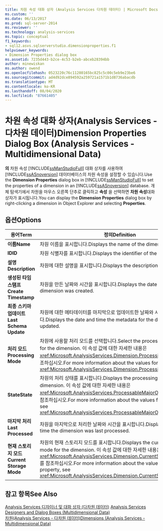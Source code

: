 ```yaml
---
title: 차원 속성 대화 상자 (Analysis Services 다차원 데이터) | Microsoft Docs
ms.custom: ''
ms.date: 06/13/2017
ms.prod: sql-server-2014
ms.reviewer: ''
ms.technology: analysis-services
ms.topic: conceptual
f1_keywords:
- sql12.asvs.sqlserverstudio.dimensionproperties.f1
helpviewer_keywords:
- Dimension Properties dialog box
ms.assetid: 7235d443-b2ce-4c53-b2eb-abceb28394bb
author: minewiskan
ms.author: owend
ms.openlocfilehash: 0523220c76c11280165bc825c5c00c5eb9e23be6
ms.sourcegitcommit: ad4d92dce894592a259721a1571b1d8736abacdb
ms.translationtype: MT
ms.contentlocale: ko-KR
ms.lasthandoff: 08/04/2020
ms.locfileid: "87661405"
---
```

# <a name="dimension-properties-dialog-box-analysis-services---multidimensional-data"></a><span data-ttu-id="52577-102">차원 속성 대화 상자(Analysis Services - 다차원 데이터)</span><span class="sxs-lookup"><span data-stu-id="52577-102">Dimension Properties Dialog Box (Analysis Services - Multidimensional Data)</span></span>
  <span data-ttu-id="52577-103">**의** 차원 속성 [!INCLUDE[ssManStudioFull](../includes/ssmanstudiofull-md.md)] 대화 상자를 사용하여 [!INCLUDE[ssASnoversion](../includes/ssasnoversion-md.md)] 데이터베이스의 차원 속성을 설정할 수 있습니다.</span><span class="sxs-lookup"><span data-stu-id="52577-103">Use the **Dimension Properties** dialog box in [!INCLUDE[ssManStudioFull](../includes/ssmanstudiofull-md.md)] to set the properties of a dimension in an [!INCLUDE[ssASnoversion](../includes/ssasnoversion-md.md)] database.</span></span> <span data-ttu-id="52577-104">개체 탐색기에서 차원을 마우스 오른쪽 단추로 클릭하고 **속성** 을 선택하면 **차원 속성**대화 상자가 표시됩니다.</span><span class="sxs-lookup"><span data-stu-id="52577-104">You can display the **Dimension Properties** dialog box by right-clicking a dimension in Object Explorer and selecting **Properties**.</span></span>  
  
## <a name="options"></a><span data-ttu-id="52577-105">옵션</span><span class="sxs-lookup"><span data-stu-id="52577-105">Options</span></span>  
  
|<span data-ttu-id="52577-106">용어</span><span class="sxs-lookup"><span data-stu-id="52577-106">Term</span></span>|<span data-ttu-id="52577-107">정의</span><span class="sxs-lookup"><span data-stu-id="52577-107">Definition</span></span>|  
|----------|----------------|  
|<span data-ttu-id="52577-108">**이름**</span><span class="sxs-lookup"><span data-stu-id="52577-108">**Name**</span></span>|<span data-ttu-id="52577-109">차원 이름을 표시합니다.</span><span class="sxs-lookup"><span data-stu-id="52577-109">Displays the name of the dimension.</span></span>|  
|<span data-ttu-id="52577-110">**ID**</span><span class="sxs-lookup"><span data-stu-id="52577-110">**ID**</span></span>|<span data-ttu-id="52577-111">차원 식별자를 표시합니다.</span><span class="sxs-lookup"><span data-stu-id="52577-111">Displays the identifier of the dimension.</span></span>|  
|<span data-ttu-id="52577-112">**설명**</span><span class="sxs-lookup"><span data-stu-id="52577-112">**Description**</span></span>|<span data-ttu-id="52577-113">차원에 대한 설명을 표시합니다.</span><span class="sxs-lookup"><span data-stu-id="52577-113">Displays the description of the dimension.</span></span>|  
|<span data-ttu-id="52577-114">**생성된 타임스탬프**</span><span class="sxs-lookup"><span data-stu-id="52577-114">**Create Timestamp**</span></span>|<span data-ttu-id="52577-115">차원을 만든 날짜와 시간을 표시합니다.</span><span class="sxs-lookup"><span data-stu-id="52577-115">Displays the date and time the dimension was created.</span></span>|  
|<span data-ttu-id="52577-116">**최종 스키마 업데이트**</span><span class="sxs-lookup"><span data-stu-id="52577-116">**Last Schema Update**</span></span>|<span data-ttu-id="52577-117">차원에 대한 메타데이터를 마지막으로 업데이트한 날짜와 시간을 표시합니다.</span><span class="sxs-lookup"><span data-stu-id="52577-117">Displays the date and time the metadata for the dimension was last updated.</span></span>|  
|<span data-ttu-id="52577-118">**처리 모드**</span><span class="sxs-lookup"><span data-stu-id="52577-118">**Processing Mode**</span></span>|<span data-ttu-id="52577-119">차원에 사용할 처리 모드를 선택합니다.</span><span class="sxs-lookup"><span data-stu-id="52577-119">Select the processing mode to use for the dimension.</span></span> <span data-ttu-id="52577-120">이 속성 값에 대한 자세한 내용은 <xref:Microsoft.AnalysisServices.Dimension.ProcessingMode%2A>를 참조하십시오.</span><span class="sxs-lookup"><span data-stu-id="52577-120">For more information about the values for this property, see <xref:Microsoft.AnalysisServices.Dimension.ProcessingMode%2A>.</span></span>|  
|<span data-ttu-id="52577-121">**State**</span><span class="sxs-lookup"><span data-stu-id="52577-121">**State**</span></span>|<span data-ttu-id="52577-122">차원의 처리 상태를 표시합니다.</span><span class="sxs-lookup"><span data-stu-id="52577-122">Displays the processing state of the dimension.</span></span> <span data-ttu-id="52577-123">이 속성 값에 대한 자세한 내용은 <xref:Microsoft.AnalysisServices.ProcessableMajorObject.State%2A>를 참조하십시오.</span><span class="sxs-lookup"><span data-stu-id="52577-123">For more information about the values for this property, see <xref:Microsoft.AnalysisServices.ProcessableMajorObject.State%2A>.</span></span>|  
|<span data-ttu-id="52577-124">**마지막 처리**</span><span class="sxs-lookup"><span data-stu-id="52577-124">**Last Processed**</span></span>|<span data-ttu-id="52577-125">차원을 마지막으로 처리한 날짜와 시간을 표시합니다.</span><span class="sxs-lookup"><span data-stu-id="52577-125">Displays the date and time the dimension was last processed.</span></span>|  
|<span data-ttu-id="52577-126">**현재 스토리지 모드**</span><span class="sxs-lookup"><span data-stu-id="52577-126">**Current Storage Mode**</span></span>|<span data-ttu-id="52577-127">차원의 현재 스토리지 모드를 표시합니다.</span><span class="sxs-lookup"><span data-stu-id="52577-127">Displays the current storage mode for the dimension.</span></span> <span data-ttu-id="52577-128">이 속성 값에 대한 자세한 내용은 <xref:Microsoft.AnalysisServices.Dimension.CurrentStorageMode%2A>를 참조하십시오.</span><span class="sxs-lookup"><span data-stu-id="52577-128">For more information about the values for this property, see <xref:Microsoft.AnalysisServices.Dimension.CurrentStorageMode%2A>.</span></span>|  
  
## <a name="see-also"></a><span data-ttu-id="52577-129">참고 항목</span><span class="sxs-lookup"><span data-stu-id="52577-129">See Also</span></span>  
 <span data-ttu-id="52577-130">[Analysis Services 디자이너 및 대화 상자 &#40;다차원 데이터&#41;](analysis-services-designers-and-dialog-boxes-multidimensional-data.md) </span><span class="sxs-lookup"><span data-stu-id="52577-130">[Analysis Services Designers and Dialog Boxes &#40;Multidimensional Data&#41;](analysis-services-designers-and-dialog-boxes-multidimensional-data.md) </span></span>  
 [<span data-ttu-id="52577-131">차원&#40;Analysis Services - 다차원 데이터&#41;</span><span class="sxs-lookup"><span data-stu-id="52577-131">Dimensions &#40;Analysis Services - Multidimensional Data&#41;</span></span>](multidimensional-models-olap-logical-dimension-objects/dimensions-analysis-services-multidimensional-data.md)  
  
  

